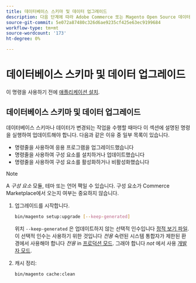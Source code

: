 ```yaml
---
title: 데이터베이스 스키마 및 데이터 업그레이드
description: 다음 단계에 따라 Adobe Commerce 또는 Magento Open Source 데이터베이스 스키마를 업그레이드하십시오.
source-git-commit: 5e072a87480c326d6ae9235cf425e63ec9199684
workflow-type: tm+mt
source-wordcount: '173'
ht-degree: 0%

---
```



# 데이터베이스 스키마 및 데이터 업그레이드

이 명령을 사용하기 전에 [애플리케이션 설치](../advanced.md).

## 데이터베이스 스키마 및 데이터 업그레이드

데이터베이스 스키마나 데이터가 변경되는 작업을 수행할 때마다 이 섹션에 설명된 명령을 실행하여 업데이트해야 합니다. 다음과 같은 이유 중 일부 목록이 있습니다.

* 명령줄을 사용하여 응용 프로그램을 업그레이드했습니다
* 명령줄을 사용하여 구성 요소를 설치하거나 업데이트했습니다
* 명령줄을 사용하여 구성 요소를 활성화하거나 비활성화했습니다

>[!NOTE]
>
>A *구성 요소* 모듈, 테마 또는 언어 팩일 수 있습니다. 구성 요소가 Commerce Marketplace에서 오는지 여부는 중요하지 않습니다.

1. 업그레이드를 시작합니다.

   ```bash
   bin/magento setup:upgrade [--keep-generated]
   ```

   위치 `--keep-generated` 은 업데이트하지 않는 선택적 인수입니다 [정적 보기 파일](../../configuration/cli/static-view-file-deployment.md). 이 선택적 인수는 사용하기 위한 것입니다 *전용* 숙련된 시스템 통합자가 제한된 환경에서 사용해야 합니다 *전용* in [프로덕션 모드](../../configuration/bootstrap/application-modes.md#production-mode). 그래야 합니다 *not* 에서 사용 [개발자 모드](../../configuration/bootstrap/application-modes.md#developer-mode).

1. 캐시 정리:

   ```bash
   bin/magento cache:clean
   ```
